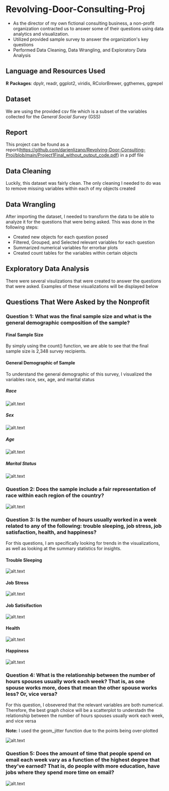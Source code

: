 # Revolving-Door-Consulting-Proj
* As the director of my own fictional consulting business, a non-profit organization contracted us to answer some of their questions using data analytics and visualization. 
* Utilized provided sample survey to answer the organization's key questions 
* Performed Data Cleaning, Data Wrangling, and Exploratory Data Analysis

## Language and Resources Used
**R**
**Packages**: dpylr, readr, ggplot2, viridis, RColorBrewer, ggthemes, ggrepel

## Dataset
We are using the provided csv file which is a subset of the variables collected for the *General Social Survey* (GSS) 

## Report
This project can be found as a report(https://github.com/darienlizano/Revolving-Door-Consulting-Proj/blob/main/Project1Final_without_output_code.pdf) in a pdf file

## Data Cleaning
Luckily, this dataset was fairly clean. The only cleaning I needed to do was to remove missing variables within each of my objects created

## Data Wrangling
After importing the dataset, I needed to transform the data to be able to analyze it for the questions that were being asked. This was done in the following steps:

* Created new objects for each question posed
* Filtered, Grouped, and Selected relevant variables for each question
* Summarized numerical variables for errorbar plots
* Created count tables for the variables within certain objects 

## Exploratory Data Analysis 
There were several visulizations that were created to answer the questions that were asked. Examples of these visualizations will be displayed below

## Questions That Were Asked by the Nonprofit

### Question 1: What was the final sample size and what is the general demographic composition of the sample?
#### Final Sample Size
By simply using the count() function, we are able to see that the final sample size is 2,348 survey recipients.

#### General Demographic of Sample
To understand the general demographic of this survey, I visualized the variables race, sex, age, and marital status

##### Race
![alt.text](https://github.com/darienlizano/Revolving-Door-Consulting-Proj/blob/main/distribution_of_race.png)

##### Sex
![alt.text](https://github.com/darienlizano/Revolving-Door-Consulting-Proj/blob/main/distribution_of_sex.png)

##### Age
![alt.text](https://github.com/darienlizano/Revolving-Door-Consulting-Proj/blob/main/distribution_of_age.png)

##### Marital Status
![alt.text](https://github.com/darienlizano/Revolving-Door-Consulting-Proj/blob/main/distribution_of_martstatus.png)

### Question 2: Does the sample include a fair representation of race within each region of the country?
![alt.text](https://github.com/darienlizano/Revolving-Door-Consulting-Proj/blob/main/race_within_region.png)

### Question 3: Is the number of hours usually worked in a week related to any of the following: trouble sleeping, job stress, job satisfaction, health, and happiness?
For this questions, I am specifically looking for trends in the visualizations, as well as looking at the summary statistics for insights.

#### Trouble Sleeping
![alt.text](https://github.com/darienlizano/Revolving-Door-Consulting-Proj/blob/main/hrs_sleeping.png)

#### Job Stress
![alt.text](https://github.com/darienlizano/Revolving-Door-Consulting-Proj/blob/main/hrs_stress.png)

#### Job Satisifaction
![alt.text](https://github.com/darienlizano/Revolving-Door-Consulting-Proj/blob/main/hrs_satis.png)

#### Health
![alt.text](https://github.com/darienlizano/Revolving-Door-Consulting-Proj/blob/main/hrs_satis.png)

#### Happiness
![alt.text](https://github.com/darienlizano/Revolving-Door-Consulting-Proj/blob/main/hrs_health.png)

### Question 4: What is the relationship between the number of hours spouses usually work each week? That is, as one spouse works more, does that mean the other spouse works less? Or, vice versa?
For this question, I obsevered that the relevant variables are both numerical. Therefore, the best graph choice will be a scatterplot to understadn the relationship between the number of hours spouses usually work each week, and vice versa

**Note:** I used the geom_jitter function due to the points being over-plotted

![alt.text](https://github.com/darienlizano/Revolving-Door-Consulting-Proj/blob/main/hrs.spouse.png)

### Question 5: Does the amount of time that people spend on email each week vary as a function of the highest degree that they’ve earned? That is, do people with more education, have jobs where they spend more time on email?

![alt.text]()


